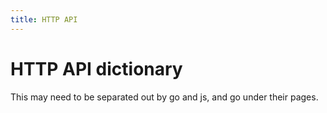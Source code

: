 ```yaml
---
title: HTTP API
---
```


# HTTP API dictionary

This may need to be separated out by go and js, and go under their pages.

